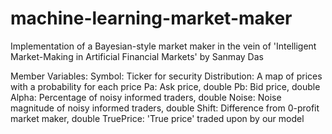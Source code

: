 # machine-learning-market-maker
Implementation of a Bayesian-style market maker in the vein of 'Intelligent Market-Making in Artificial Financial Markets' by Sanmay Das

Member Variables:
	Symbol: Ticker for security
	Distribution: A map of prices with a probability for each price
	Pa: Ask price, double
	Pb: Bid price, double
	Alpha: Percentage of noisy informed traders, double
	Noise: Noise magnitude of noisy informed traders, double
	Shift: Difference from 0-profit market maker, double
	TruePrice: 'True price' traded upon by our model
